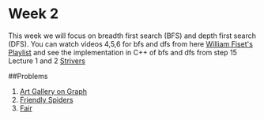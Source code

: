 # Week 2
This week we will focus on breadth first search (BFS) and depth first search (DFS). You can watch videos 4,5,6 for bfs and dfs from here [William Fiset's Playlist](https://www.youtube.com/playlistlist=PLDV1Zeh2NRsDGO4--qE8yH72HFL1Km93P) and see the implementation in C++ of bfs and dfs from step 15 Lecture 1 and 2 [Strivers](https://takeuforward.org/strivers-a2z-dsa-course/strivers-a2z-dsa-course-sheet-2)  
  
##Problems  
1. [Art Gallery on Graph](https://atcoder.jp/contests/abc305/tasks/abc305_e)
2. [Friendly Spiders](https://codeforces.com/problemset/problem/1775/D)
3. [Fair](https://codeforces.com/contest/986/problem/A)